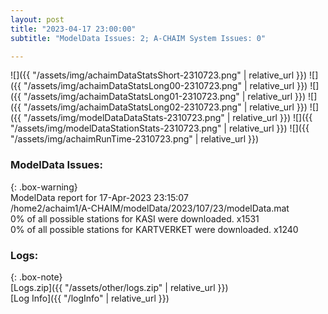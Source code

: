 ```yaml
---
layout: post
title: "2023-04-17 23:00:00"
subtitle: "ModelData Issues: 2; A-CHAIM System Issues: 0"

---
```


![]({{ "/assets/img/achaimDataStatsShort-2310723.png" | relative_url }})
![]({{ "/assets/img/achaimDataStatsLong00-2310723.png" | relative_url }})
![]({{ "/assets/img/achaimDataStatsLong01-2310723.png" | relative_url }})
![]({{ "/assets/img/achaimDataStatsLong02-2310723.png" | relative_url }})
![]({{ "/assets/img/modelDataDataStats-2310723.png" | relative_url }})
![]({{ "/assets/img/modelDataStationStats-2310723.png" | relative_url }})
![]({{ "/assets/img/achaimRunTime-2310723.png" | relative_url }})


### ModelData Issues:  
  
{: .box-warning}  
 ModelData report for 17-Apr-2023 23:15:07   
 /home2/achaim1/A-CHAIM/modelData/2023/107/23/modelData.mat   
 0% of all possible stations for KASI were downloaded. x1531   
 0% of all possible stations for KARTVERKET were downloaded. x1240   
  


### Logs:  
  
{: .box-note}  
[Logs.zip]({{ "/assets/other/logs.zip" | relative_url }})  
[Log Info]({{ "/logInfo" | relative_url }})  
